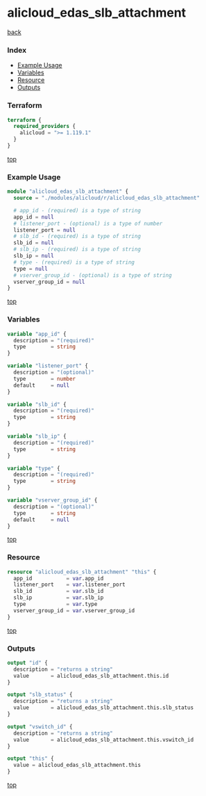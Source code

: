 # alicloud_edas_slb_attachment

[back](../alicloud.md)

### Index

- [Example Usage](#example-usage)
- [Variables](#variables)
- [Resource](#resource)
- [Outputs](#outputs)

### Terraform

```terraform
terraform {
  required_providers {
    alicloud = ">= 1.119.1"
  }
}
```

[top](#index)

### Example Usage

```terraform
module "alicloud_edas_slb_attachment" {
  source = "./modules/alicloud/r/alicloud_edas_slb_attachment"

  # app_id - (required) is a type of string
  app_id = null
  # listener_port - (optional) is a type of number
  listener_port = null
  # slb_id - (required) is a type of string
  slb_id = null
  # slb_ip - (required) is a type of string
  slb_ip = null
  # type - (required) is a type of string
  type = null
  # vserver_group_id - (optional) is a type of string
  vserver_group_id = null
}
```

[top](#index)

### Variables

```terraform
variable "app_id" {
  description = "(required)"
  type        = string
}

variable "listener_port" {
  description = "(optional)"
  type        = number
  default     = null
}

variable "slb_id" {
  description = "(required)"
  type        = string
}

variable "slb_ip" {
  description = "(required)"
  type        = string
}

variable "type" {
  description = "(required)"
  type        = string
}

variable "vserver_group_id" {
  description = "(optional)"
  type        = string
  default     = null
}
```

[top](#index)

### Resource

```terraform
resource "alicloud_edas_slb_attachment" "this" {
  app_id           = var.app_id
  listener_port    = var.listener_port
  slb_id           = var.slb_id
  slb_ip           = var.slb_ip
  type             = var.type
  vserver_group_id = var.vserver_group_id
}
```

[top](#index)

### Outputs

```terraform
output "id" {
  description = "returns a string"
  value       = alicloud_edas_slb_attachment.this.id
}

output "slb_status" {
  description = "returns a string"
  value       = alicloud_edas_slb_attachment.this.slb_status
}

output "vswitch_id" {
  description = "returns a string"
  value       = alicloud_edas_slb_attachment.this.vswitch_id
}

output "this" {
  value = alicloud_edas_slb_attachment.this
}
```

[top](#index)
